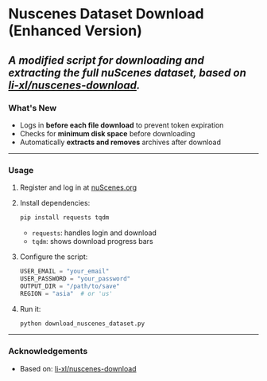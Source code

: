 # Nuscenes Dataset Download (Enhanced Version)

*A modified script for downloading and extracting the full nuScenes dataset, based on [li-xl/nuscenes-download](https://github.com/li-xl/nuscenes-download).*
---

### What's New

- Logs in **before each file download** to prevent token expiration   
- Checks for **minimum disk space** before downloading  
- Automatically **extracts and removes** archives after download  
---

### Usage

1. Register and log in at [nuScenes.org](https://www.nuscenes.org/nuscenes)

2. Install dependencies:
   ```bash
   pip install requests tqdm
   ```
   - `requests`: handles login and download  
   - `tqdm`: shows download progress bars  

3. Configure the script:
   ```python
   USER_EMAIL = "your_email"
   USER_PASSWORD = "your_password"
   OUTPUT_DIR = "/path/to/save"
   REGION = "asia"  # or 'us'
   ```

4. Run it:
   ```bash
   python download_nuscenes_dataset.py
   ```

---

### Acknowledgements

- Based on: [li-xl/nuscenes-download](https://github.com/li-xl/nuscenes-download)  
